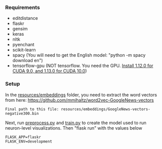 ### Requirements

- editdistance
- flaskr
- gensim
- keras
- nltk
- pyenchant
- scikit-learn
- spacy (You will need to get the English model: "python -m spacy download en")
- tensorflow-gpu (NOT tensorflow. You need the GPU. [Install 1.12.0 for CUDA 9.0, and 1.13.0 for CUDA 10.0](https://www.tensorflow.org/install/source#tested_build_configurations))

### Setup

In the [resources/embeddings](resources/embeddings) folder, you need to extract the word vectors from here:
	https://github.com/mmihaltz/word2vec-GoogleNews-vectors
	
	Final path to this file: resources/embeddings/GoogleNews-vectors-negative300.bin

Next, run [preprocess.py](flaskr/preprocess.py) and [train.py](flaskr/train.py) to create the model used to run neuron-level visualizations.
Then "flask run" with the values below

    FLASK_APP=flaskr
    FLASK_ENV=development

